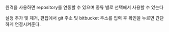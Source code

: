 원격을 사용하면 repository를 연동할 수 있으며 
종류 별로 선택해서 사용할 수 있는다 

설정 추가 및 제거, 편집에서 
git 주소 및 bitbucket 주소를 입력 후 확인을 누르면 간단하게 연결시켜준다. 